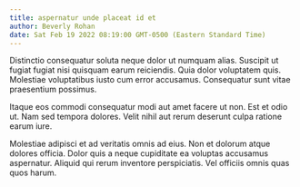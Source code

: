 ```yaml
---
title: aspernatur unde placeat id et
author: Beverly Rohan
date: Sat Feb 19 2022 08:19:00 GMT-0500 (Eastern Standard Time)
---
```

Distinctio consequatur soluta neque dolor ut numquam alias. Suscipit ut fugiat fugiat nisi quisquam earum reiciendis. Quia dolor voluptatem quis. Molestiae voluptatibus iusto cum error accusamus. Consequatur sunt vitae praesentium possimus.

 Itaque eos commodi consequatur modi aut amet facere ut non. Est et odio ut. Nam sed tempora dolores. Velit nihil aut rerum deserunt culpa ratione earum iure.

 Molestiae adipisci et ad veritatis omnis ad eius. Non et dolorum atque dolores officia. Dolor quis a neque cupiditate ea voluptas accusamus aspernatur. Aliquid qui rerum inventore perspiciatis. Vel officiis omnis quas quos harum.